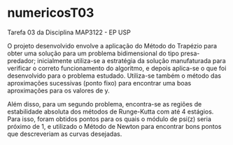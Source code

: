 # numericosT03
Tarefa 03 da Disciplina MAP3122 - EP USP

O projeto desenvolvido envolve a aplicação do Método do Trapézio para obter uma solução para um problema bidimensional do tipo presa-predador; inicialmente utiliza-se a estratégia da solução manufaturada para verificar o correto funcionamento do algoritmo, e depois aplica-se o que foi desenvolvido para o problema estudado. Utiliza-se também o método das aproximações sucessivas (ponto fixo) para encontrar uma boas aproximações para os valores de y.

Além disso, para um segundo problema, encontra-se as regiões de estabilidade absoluta dos métodos de Runge-Kutta com até 4 estágios. Para isso, foram obtidos pontos para os quais o módulo de psi(z) seria próximo de 1, e utilizado o Método de Newton para encontrar bons pontos que descreveriam as curvas desejadas. 
